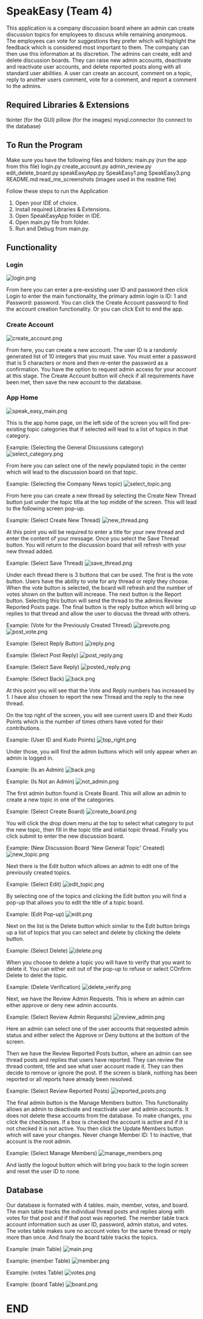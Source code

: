 # SpeakEasy (Team 4)
This application is a company discussion board where an admin can create discussion topics for employees to discuss while remaining anonymous. The employees can vote for suggestions they prefer which will highlight the feedback which is considered most important to them. The company can then use this information at its discretion. The admins can create, edit and delete discussion boards. They can raise new admin accounts, deactivate and reactivate user accounts, and delete reported posts along with all standard user abilities. A user can create an account, comment on a topic, reply to another users comment, vote for a comment, and report a comment to the admins.

## Required Libraries & Extensions
tkinter (for the GUI)
pillow (for the images)
mysql.connector (to connect to the database)

## To Run the Program
Make sure you have the following files and folders:
main.py (run the app from this file)
login.py
create_account.py
admin_review.py
edit_delete_board.py
speakEasyApp.py
SpeakEasy1.png
SpeakEasy3.png
README.md
read_me_screenshots (images used in the readme file)

Follow these steps to run the Application
1. Open your IDE of choice.
2. Install required Libraries & Extensions.
3. Open SpeakEasyApp folder in IDE.
4. Open main.py file from folder.
5. Run and Debug from main.py.

## Functionality

### Login

![login.png](read_me_screenshots\login.png)

From here you can enter a pre-exsisting user ID and password then click Login to enter the main functionality, the primary admin login is ID: 1 and Password: password. You can click the Create Account password to find the account creation functionality. Or you can click Exit to end the app.

### Create Account

![create_account.png](read_me_screenshots\create_account.png)

From here, you can create a new account. The user ID is a randomly generated list of 10 integers that you must save. You must enter a password that is 5 characters or more and then re-enter the password as a confirmation. You have the option to request admin access for your account at this stage. The Create Account button will check if all requirements have been met, then save the new account to the database.

### App Home

![speak_easy_main.png](read_me_screenshots\speak_easy_main.png)

This is the app home page, on the left side of the screen you will find pre-existing topic categories that if selected will lead to a list of topics in that category.

Example: (Selecting the General Discussions category)
![select_category.png](read_me_screenshots\select_category.png)

From here you can select one of the newly populated topic in the center which will lead to the discussion board on that topic.

Example: (Selecting the Company News topic)
![select_topic.png](read_me_screenshots\select_topic.png)

From here you can create a new thread by selecting the Create New Thread button just under the topic titla at the top middle of the screen. This will lead to the following screen pop-up.

Example: (Select Create New Thread)
![new_thread.png](read_me_screenshots\new_thread.png)

At this point you will be required to enter a title for your new thread and enter the content of your message. Once you select the Save Thread button. You will return to the discussion board that will refresh with your new thread added.

Example: (Select Save Thread)
![save_thread.png](read_me_screenshots\save_thread.png)

Under each thread there is 3 buttons that can be used. The first is the vote button. Users have the ability to vote for any thread or reply they choose. When the vote button is selected, the board will refresh and the number of votes shown on the button will increase. The next button is the Report button. Selecting this button will send the thread to the admins Review Reported Posts page. The final button is the reply button which will bring up replies to that thread and allow the user to discuss the thread with others.

Example: (Vote for the Previously Created Thread)
![prevote.png](read_me_screenshots\prevote.png)
![post_vote.png](read_me_screenshots\post_vote.png)

Example: (Select Reply Button)
![reply.png](read_me_screenshots\reply.png)

Example: (Select Post Reply)
![post_reply.png](read_me_screenshots\post_reply.png)

Example: (Select Save Reply)
![posted_reply.png](read_me_screenshots\posted_reply.png)

Example: (Select Back)
![back.png](read_me_screenshots\back.png)

At this point you will see that the Vote and Reply numbers has increased by 1. I have also chosen to report the new Thread and the reply to the new thread.

On the top right of the screen, you will see current users ID and their Kudo Points which is the number of times others have voted for their contributions.

Example: (User ID and Kudo Points)
![top_right.png](read_me_screenshots\top_right.png)

Under those, you will find the admin buttons which will only appear when an admin is logged in.

Example: (Is an Admin)
![back.png](read_me_screenshots\back.png)

Example: (Is Not an Admin)
![not_admin.png](read_me_screenshots\not_admin.png)

The first admin button found is Create Board. This will allow an admin to create a new topic in one of the categories.

Example: (Select Create Board)
![create_board.png](read_me_screenshots\create_board.png)

You will click the drop down menu at the top to select what category to put the new topic, then fill in the topic title and initial topic thread. Finally you click submit to enter the new discussion board.

Example: (New Discussion Board 'New General Topic' Created)
![new_topic.png](read_me_screenshots\new_topic.png)

Next there is the Edit button which allows an admin to edit one of the previously created topics.

Example: (Select Edit)
![edit_topic.png](read_me_screenshots\edit_topic.png)

By selecting one of the topics and clicking the Edit button you will find a pop-up that allows you to edit the title of a topic board.

Example: (Edit Pop-up)
![edit.png](read_me_screenshots\edit.png)

Next on the list is the Delete button which similar to the Edit button brings up a list of topics that you can select and delete by clicking the delete button.

Example: (Select Delete)
![delete.png](read_me_screenshots\delete.png)

When you choose to delete a topic you will have to verify that you want to delete it. You can either exit out of the pop-up to refuse or select COnfirm Delete to delet the topic.

Example: (Delete Verification)
![delete_verify.png](read_me_screenshots\delete_verify.png)

Next, we have the Review Admin Requests. This is where an admin can either approve or deny new admin accounts.

Example: (Select Review Admin Requests)
![review_admin.png](read_me_screenshots\review_admin.png)

Here an admin can select one of the user accounts that requested admin status and either select the Approve or Deny buttons at the bottom of the screen.

Then we have the Review Reported Posts button, where an admin can see thread posts and replies that users have reported. They can review the thread content, title and see what user account made it. They can then decide to remove or ignore the post. If the screen is blank, nothing has been reported or all reports have already been resolved.

Example: (Select Review Reported Posts)
![reported_posts.png](read_me_screenshots\reported_posts.png)

The final admin button is the Manage Members button. This functionality allows an admin to deactivate and reactivate user and admin accounts. It does not delete these accounts from the database. To make changes, you click the checkboxes. If a box is checked the account is active and if it is not checked it is not active. You then click the Update Members button which will save your changes. Never change Member ID: 1 to inactive, that account is the root admin.

Example: (Select Manage Members)
![manage_members.png](read_me_screenshots\manage_members.png)

And lastly the logout button which will bring you back to the login screen and reset the user ID to none.

## Database
Our database is formated with 4 tables. main, member, votes, and board. The main table tracks the individual thread posts and replies along with votes for that post and if that post was reported. The member table track account information such as user ID, password, admin status, and votes. The votes table makes sure no account votes for the same thread or reply more than once. And finaly the board table tracks the topics.

Example: (main Table)
![main.png](read_me_screenshots\main.png)

Example: (member Table)
![member.png](read_me_screenshots\member.png)

Example: (votes Table)
![votes.png](read_me_screenshots\votes.png)

Example: (board Table)
![board.png](read_me_screenshots\board.png)


# END